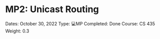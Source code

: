 # MP2: Unicast Routing

Dates: October 30, 2022
Type: 💻MP
Completed: Done
Course: CS 435
Weight: 0.3